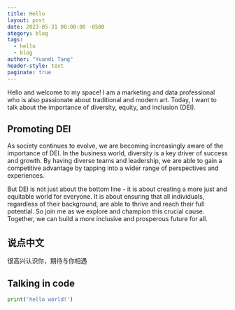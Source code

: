 ```yaml
---
title: Hello
layout: post
date: 2023-05-31 08:00:00 -0500
ategory: blog
tags:
  - hello
  - blog
author: "Yuandi Tang"
header-style: text
paginate: true
---
```



Hello and welcome to my space! I am a marketing and data professional who is also passionate about traditional and modern art. Today, I want to talk about the importance of diversity, equity, and inclusion (DEI).

## Promoting DEI
As society continues to evolve, we are becoming increasingly aware of the importance of DEI. In the business world, diversity is a key driver of success and growth. By having diverse teams and leadership, we are able to gain a competitive advantage by tapping into a wider range of perspectives and experiences.

But DEI is not just about the bottom line - it is about creating a more just and equitable world for everyone. It is about ensuring that all individuals, regardless of their background, are able to thrive and reach their full potential. So join me as we explore and champion this crucial cause. Together, we can build a more inclusive and prosperous future for all.

## 说点中文
很高兴认识你，期待与你相遇

## Talking in code
```python
print('hello world!')
```
